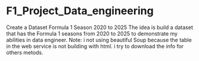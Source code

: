 # F1_Project_Data_engineering
Create a Dataset Formula 1 Season 2020 to 2025
The idea is build a dataset that has the Formula 1 seasons from 2020 to 2025
to demonstrate my abilities in data engineer.
Note:
i not using beautiful Soup because the table in the web service is not building with html. i try to download the info for others metods.
